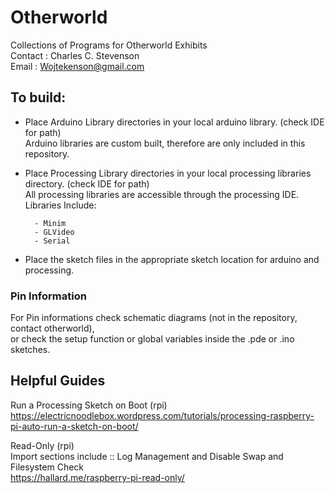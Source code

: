 # Otherworld
  
Collections of Programs for Otherworld Exhibits  
Contact : Charles C. Stevenson  
Email : Wojtekenson@gmail.com  
  
## To build:
	
* Place Arduino Library directories in your local arduino library. (check IDE for path)  
    Arduino libraries are custom built, therefore are only included in this repository.  
* Place Processing Library directories in your local processing libraries directory. (check IDE for path)  
    All processing libraries are accessible through the processing IDE.
    Libraries Include:
    
		- Minim  
		- GLVideo  
		- Serial
  
* Place the sketch files in the appropriate sketch location for arduino and processing.  

### Pin Information
For Pin informations check schematic diagrams (not in the repository, contact otherworld),   
or check the setup function or global variables inside the .pde or .ino sketches.   

## Helpful Guides  

Run a Processing Sketch on Boot (rpi)  
https://electricnoodlebox.wordpress.com/tutorials/processing-raspberry-pi-auto-run-a-sketch-on-boot/  

Read-Only (rpi)  
Import sections include :: Log Management and Disable Swap and Filesystem Check  
https://hallard.me/raspberry-pi-read-only/  

